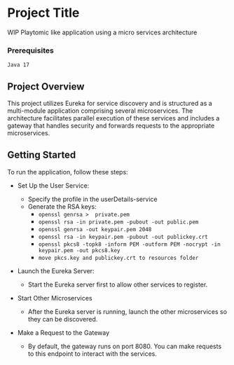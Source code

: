 # Project Title
WIP Playtomic like application using a micro services architecture

### Prerequisites
```
Java 17
```

## Project Overview
This project utilizes Eureka for service discovery and is structured as a multi-module application comprising several microservices.
The architecture facilitates parallel execution of these services and includes a gateway that handles security and forwards requests to the appropriate microservices.

## Getting Started
To run the application, follow these steps:

* Set Up the User Service:
  * Specify the profile in the userDetails-service
  * Generate the RSA keys:
    * ```openssl genrsa >  private.pem```
    * ```openssl rsa -in private.pem -pubout -out public.pem```
    * ```openssl genrsa -out keypair.pem 2048```
    * ```openssl rsa -in keypair.pem -pubout -out publickey.crt```
    * ```openssl pkcs8 -topk8 -inform PEM -outform PEM -nocrypt -in keypair.pem -out pkcs8.key```
    * ```move pkcs.key and publickey.crt to resources folder```

* Launch the Eureka Server:
  * Start the Eureka server first to allow other services to register.

* Start Other Microservices
  * After the Eureka server is running, launch the other microservices so they can be discovered.

* Make a Request to the Gateway
  * By default, the gateway runs on port 8080. You can make requests to this endpoint to interact with the services.
